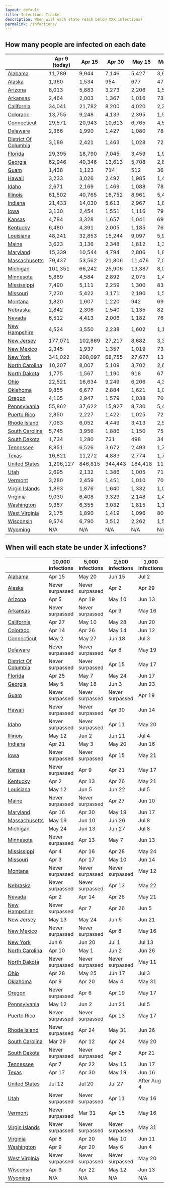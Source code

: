 ```yaml
---
layout: default
title: Infections Tracker
description: When will each state reach below XXX infections?
permalink: /infections/
---
```


## How many people are infected on each date

|                                |   Apr 9 (today) |   Apr 15 |   Apr 30 |   May 15 |   May 30 |   Jun 15 |   Jun 30 |   Jul 15 |   Jul 30 |
|--------------------------------|-----------------|----------|----------|----------|----------|----------|----------|----------|----------|
| [Alabama](/us-al)              |          11,789 |    9,944 |    7,146 |    5,427 |    3,970 |    2,490 |    1,135 |      309 |       80 |
| [Alaska](/us-ak)               |           1,960 |    1,534 |      954 |      677 |      479 |      291 |      123 |       23 |        2 |
| [Arizona](/us-az)              |           8,013 |    5,883 |    3,273 |    2,206 |    1,531 |      926 |      399 |       99 |       21 |
| [Arkansas](/us-ar)             |           2,464 |    2,003 |    1,367 |    1,016 |      734 |      451 |      194 |       40 |        6 |
| [California](/us-ca)           |          34,041 |   21,782 |    8,200 |    4,020 |    2,304 |    1,232 |      475 |      125 |       30 |
| [Colorado](/us-co)             |          13,755 |    9,248 |    4,133 |    2,395 |    1,530 |      872 |      350 |       88 |       19 |
| [Connecticut](/us-ct)          |          29,571 |   20,943 |   10,613 |    6,765 |    4,590 |    2,772 |    1,232 |      348 |       94 |
| [Delaware](/us-de)             |           2,366 |    1,990 |    1,427 |    1,080 |      785 |      485 |      211 |       46 |        7 |
| [District Of Columbia](/us-dc) |           3,189 |    2,421 |    1,463 |    1,028 |      723 |      436 |      182 |       39 |        6 |
| [Florida](/us-fl)              |          29,395 |   18,790 |    7,045 |    3,459 |    1,988 |    1,062 |      405 |      103 |       24 |
| [Georgia](/us-ga)              |          62,946 |   40,346 |   13,613 |    5,708 |    2,891 |    1,458 |      583 |      163 |       43 |
| [Guam](/us-gu)                 |           1,438 |    1,123 |      714 |      512 |      361 |      215 |       85 |       14 |        0 |
| [Hawaii](/us-hi)               |           3,233 |    3,026 |    2,492 |    1,985 |    1,484 |      949 |      449 |      111 |       21 |
| [Idaho](/us-id)                |           2,671 |    2,169 |    1,469 |    1,088 |      785 |      486 |      215 |       50 |        8 |
| [Illinois](/us-il)             |          61,502 |   40,765 |   16,752 |    8,961 |    5,496 |    3,138 |    1,348 |      389 |      110 |
| [Indiana](/us-in)              |          21,433 |   14,030 |    5,613 |    2,967 |    1,811 |    1,026 |      429 |      113 |       27 |
| [Iowa](/us-ia)                 |           3,130 |    2,454 |    1,551 |    1,116 |      797 |      492 |      218 |       50 |        8 |
| [Kansas](/us-ks)               |           4,784 |    3,328 |    1,657 |    1,041 |      690 |      396 |      149 |       30 |        4 |
| [Kentucky](/us-ky)             |           6,480 |    4,391 |    2,005 |    1,185 |      767 |      442 |      179 |       40 |        6 |
| [Louisiana](/us-la)            |          48,241 |   32,853 |   15,244 |    9,097 |    5,917 |    3,426 |    1,415 |      397 |      110 |
| [Maine](/us-me)                |           3,623 |    3,136 |    2,348 |    1,812 |    1,334 |      838 |      379 |       90 |       17 |
| [Maryland](/us-md)             |          15,339 |   10,544 |    4,794 |    2,806 |    1,819 |    1,074 |      471 |      126 |       30 |
| [Massachusetts](/us-ma)        |          79,437 |   53,562 |   21,806 |   11,476 |    7,001 |    4,040 |    1,806 |      538 |      156 |
| [Michigan](/us-mi)             |         101,351 |   66,242 |   25,906 |   13,387 |    8,063 |    4,551 |    1,921 |      543 |      154 |
| [Minnesota](/us-mn)            |           5,889 |    4,584 |    2,892 |    2,075 |    1,476 |      900 |      387 |       95 |       20 |
| [Mississippi](/us-ms)          |           7,490 |    5,111 |    2,259 |    1,300 |      835 |      487 |      205 |       47 |        7 |
| [Missouri](/us-mo)             |           7,230 |    5,422 |    3,171 |    2,190 |    1,535 |      935 |      409 |      105 |       23 |
| [Montana](/us-mt)              |           1,820 |    1,607 |    1,220 |      942 |      693 |      436 |      197 |       44 |        6 |
| [Nebraska](/us-ne)             |           2,842 |    2,306 |    1,540 |    1,135 |      822 |      516 |      237 |       57 |       10 |
| [Nevada](/us-nv)               |           6,512 |    4,413 |    2,006 |    1,182 |      764 |      440 |      177 |       39 |        6 |
| [New Hampshire](/us-nh)        |           4,524 |    3,550 |    2,238 |    1,602 |    1,146 |      713 |      327 |       88 |       19 |
| [New Jersey](/us-nj)           |         177,071 |  102,869 |   27,217 |    8,682 |    3,384 |    1,400 |      512 |      138 |       36 |
| [New Mexico](/us-nm)           |           2,345 |    1,937 |    1,357 |    1,019 |      738 |      454 |      196 |       41 |        6 |
| [New York](/us-ny)             |         341,022 |  208,097 |   68,755 |   27,677 |   13,157 |    6,323 |    2,560 |      793 |      247 |
| [North Carolina](/us-nc)       |          10,207 |    8,007 |    5,109 |    3,702 |    2,661 |    1,656 |      750 |      200 |       48 |
| [North Dakota](/us-nd)         |           1,775 |    1,567 |    1,190 |      918 |      676 |      424 |      191 |       42 |        5 |
| [Ohio](/us-oh)                 |          22,521 |   16,634 |    9,249 |    6,206 |    4,306 |    2,628 |    1,175 |      333 |       90 |
| [Oklahoma](/us-ok)             |           9,855 |    6,677 |    2,884 |    1,621 |    1,026 |      595 |      252 |       61 |       11 |
| [Oregon](/us-or)               |           4,105 |    2,947 |    1,579 |    1,038 |      707 |      416 |      165 |       34 |        4 |
| [Pennsylvania](/us-pa)         |          55,862 |   37,622 |   15,927 |    8,730 |    5,455 |    3,179 |    1,417 |      415 |      117 |
| [Puerto Rico](/us-pr)          |           2,850 |    2,227 |    1,422 |    1,025 |      728 |      439 |      182 |       38 |        6 |
| [Rhode Island](/us-ri)         |           7,063 |    6,052 |    4,449 |    3,413 |    2,515 |    1,595 |      747 |      203 |       48 |
| [South Carolina](/us-sc)       |           5,745 |    3,956 |    1,886 |    1,150 |      756 |      439 |      178 |       39 |        5 |
| [South Dakota](/us-sd)         |           1,734 |    1,280 |      731 |      498 |      342 |      198 |       73 |       11 |        0 |
| [Tennessee](/us-tn)            |           8,851 |    6,526 |    3,672 |    2,493 |    1,734 |    1,048 |      450 |      110 |       24 |
| [Texas](/us-tx)                |          16,821 |   11,272 |    4,883 |    2,774 |    1,766 |    1,021 |      428 |      111 |       26 |
| [United States](/us)           |       1,296,127 |  846,815 |  344,443 |  184,418 |  113,310 |   64,727 |   27,654 |    7,403 |    1,834 |
| [Utah](/us-ut)                 |           2,695 |    2,132 |    1,386 |    1,005 |      716 |      432 |      178 |       36 |        5 |
| [Vermont](/us-vt)              |           3,280 |    2,459 |    1,451 |    1,010 |      708 |      425 |      175 |       36 |        5 |
| [Virgin Islands](/us-vi)       |           1,893 |    1,876 |    1,640 |    1,332 |    1,006 |      648 |      312 |       75 |       13 |
| [Virginia](/us-va)             |           9,030 |    6,408 |    3,329 |    2,148 |    1,453 |      858 |      354 |       87 |       18 |
| [Washington](/us-wa)           |           9,367 |    6,355 |    3,032 |    1,815 |    1,147 |      606 |      199 |       44 |        8 |
| [West Virginia](/us-wv)        |           2,175 |    1,890 |    1,419 |    1,096 |      807 |      507 |      230 |       53 |        8 |
| [Wisconsin](/us-wi)            |           9,574 |    6,790 |    3,512 |    2,262 |    1,531 |      907 |      381 |       96 |       21 |
| [Wyoming](/us-wy)              |             N/A |      N/A |      N/A |      N/A |      N/A |      N/A |      N/A |      N/A |      N/A |

## When will each state be under X infections?

|                                | 10,000 infections   | 5,000 infections   | 2,500 infections   | 1,000 infections   |
|--------------------------------|---------------------|--------------------|--------------------|--------------------|
| [Alabama](/us-al)              | Apr 15              | May 20             | Jun 15             | Jul 2              |
| [Alaska](/us-ak)               | Never surpassed     | Never surpassed    | Apr 2              | Apr 29             |
| [Arizona](/us-az)              | Apr 5               | Apr 19             | May 10             | Jun 13             |
| [Arkansas](/us-ar)             | Never surpassed     | Never surpassed    | Apr 9              | May 16             |
| [California](/us-ca)           | Apr 27              | May 10             | May 28             | Jun 20             |
| [Colorado](/us-co)             | Apr 14              | Apr 26             | May 14             | Jun 12             |
| [Connecticut](/us-ct)          | May 2               | May 27             | Jun 18             | Jul 3              |
| [Delaware](/us-de)             | Never surpassed     | Never surpassed    | Apr 8              | May 19             |
| [District Of Columbia](/us-dc) | Never surpassed     | Never surpassed    | Apr 15             | May 17             |
| [Florida](/us-fl)              | Apr 25              | May 7              | May 24             | Jun 17             |
| [Georgia](/us-ga)              | May 5               | May 18             | Jun 3              | Jun 23             |
| [Guam](/us-gu)                 | Never surpassed     | Never surpassed    | Never surpassed    | Apr 19             |
| [Hawaii](/us-hi)               | Never surpassed     | Never surpassed    | Apr 30             | Jun 14             |
| [Idaho](/us-id)                | Never surpassed     | Never surpassed    | Apr 11             | May 20             |
| [Illinois](/us-il)             | May 12              | Jun 2              | Jun 21             | Jul 4              |
| [Indiana](/us-in)              | Apr 21              | May 3              | May 20             | Jun 16             |
| [Iowa](/us-ia)                 | Never surpassed     | Never surpassed    | Apr 15             | May 21             |
| [Kansas](/us-ks)               | Never surpassed     | Apr 9              | Apr 21             | May 17             |
| [Kentucky](/us-ky)             | Apr 2               | Apr 13             | Apr 26             | May 21             |
| [Louisiana](/us-la)            | May 12              | Jun 5              | Jun 22             | Jul 5              |
| [Maine](/us-me)                | Never surpassed     | Never surpassed    | Apr 27             | Jun 10             |
| [Maryland](/us-md)             | Apr 16              | Apr 30             | May 19             | Jun 17             |
| [Massachusetts](/us-ma)        | May 19              | Jun 10             | Jun 26             | Jul 8              |
| [Michigan](/us-mi)             | May 24              | Jun 13             | Jun 27             | Jul 8              |
| [Minnesota](/us-mn)            | Never surpassed     | Apr 13             | May 7              | Jun 13             |
| [Mississippi](/us-ms)          | Apr 4               | Apr 16             | Apr 28             | May 24             |
| [Missouri](/us-mo)             | Apr 3               | Apr 17             | May 10             | Jun 14             |
| [Montana](/us-mt)              | Never surpassed     | Never surpassed    | Never surpassed    | May 12             |
| [Nebraska](/us-ne)             | Never surpassed     | Never surpassed    | Apr 13             | May 22             |
| [Nevada](/us-nv)               | Apr 2               | Apr 14             | Apr 26             | May 21             |
| [New Hampshire](/us-nh)        | Never surpassed     | Apr 7              | Apr 26             | Jun 5              |
| [New Jersey](/us-nj)           | May 13              | May 24             | Jun 5              | Jun 21             |
| [New Mexico](/us-nm)           | Never surpassed     | Never surpassed    | Apr 8              | May 16             |
| [New York](/us-ny)             | Jun 6               | Jun 20             | Jul 1              | Jul 13             |
| [North Carolina](/us-nc)       | Apr 10              | May 1              | Jun 2              | Jun 26             |
| [North Dakota](/us-nd)         | Never surpassed     | Never surpassed    | Never surpassed    | May 11             |
| [Ohio](/us-oh)                 | Apr 28              | May 25             | Jun 17             | Jul 3              |
| [Oklahoma](/us-ok)             | Apr 9               | Apr 20             | May 4              | May 31             |
| [Oregon](/us-or)               | Never surpassed     | Apr 6              | Apr 19             | May 17             |
| [Pennsylvania](/us-pa)         | May 12              | Jun 2              | Jun 21             | Jul 5              |
| [Puerto Rico](/us-pr)          | Never surpassed     | Never surpassed    | Apr 13             | May 17             |
| [Rhode Island](/us-ri)         | Never surpassed     | Apr 24             | May 31             | Jun 26             |
| [South Carolina](/us-sc)       | Mar 29              | Apr 12             | Apr 24             | May 20             |
| [South Dakota](/us-sd)         | Never surpassed     | Never surpassed    | Apr 2              | Apr 21             |
| [Tennessee](/us-tn)            | Apr 7               | Apr 22             | May 15             | Jun 17             |
| [Texas](/us-tx)                | Apr 17              | Apr 30             | May 19             | Jun 16             |
| [United States](/us)           | Jul 12              | Jul 20             | Jul 27             | After Aug 4        |
| [Utah](/us-ut)                 | Never surpassed     | Never surpassed    | Apr 11             | May 16             |
| [Vermont](/us-vt)              | Never surpassed     | Mar 31             | Apr 15             | May 16             |
| [Virgin Islands](/us-vi)       | Never surpassed     | Never surpassed    | Never surpassed    | May 31             |
| [Virginia](/us-va)             | Apr 8               | Apr 20             | May 10             | Jun 11             |
| [Washington](/us-wa)           | Apr 9               | Apr 20             | May 6              | Jun 4              |
| [West Virginia](/us-wv)        | Never surpassed     | Never surpassed    | Never surpassed    | May 20             |
| [Wisconsin](/us-wi)            | Apr 9               | Apr 22             | May 12             | Jun 13             |
| [Wyoming](/us-wy)              | N/A                 | N/A                | N/A                | N/A                |
